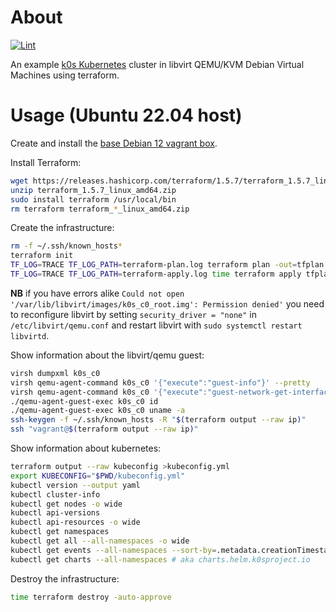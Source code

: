 # About

[![Lint](https://github.com/rgl/terraform-libvirt-debian-example/actions/workflows/lint.yml/badge.svg)](https://github.com/rgl/terraform-libvirt-debian-example/actions/workflows/lint.yml)

An example [k0s Kubernetes](https://github.com/k0sproject/k0s) cluster in libvirt QEMU/KVM Debian Virtual Machines using terraform.

# Usage (Ubuntu 22.04 host)

Create and install the [base Debian 12 vagrant box](https://github.com/rgl/debian-vagrant).

Install Terraform:

```bash
wget https://releases.hashicorp.com/terraform/1.5.7/terraform_1.5.7_linux_amd64.zip
unzip terraform_1.5.7_linux_amd64.zip
sudo install terraform /usr/local/bin
rm terraform terraform_*_linux_amd64.zip
```

Create the infrastructure:

```bash
rm -f ~/.ssh/known_hosts*
terraform init
TF_LOG=TRACE TF_LOG_PATH=terraform-plan.log terraform plan -out=tfplan
TF_LOG=TRACE TF_LOG_PATH=terraform-apply.log time terraform apply tfplan
```

**NB** if you have errors alike `Could not open '/var/lib/libvirt/images/k0s_c0_root.img': Permission denied'` you need to reconfigure libvirt by setting `security_driver = "none"` in `/etc/libvirt/qemu.conf` and restart libvirt with `sudo systemctl restart libvirtd`.

Show information about the libvirt/qemu guest:

```bash
virsh dumpxml k0s_c0
virsh qemu-agent-command k0s_c0 '{"execute":"guest-info"}' --pretty
virsh qemu-agent-command k0s_c0 '{"execute":"guest-network-get-interfaces"}' --pretty
./qemu-agent-guest-exec k0s_c0 id
./qemu-agent-guest-exec k0s_c0 uname -a
ssh-keygen -f ~/.ssh/known_hosts -R "$(terraform output --raw ip)"
ssh "vagrant@$(terraform output --raw ip)"
```

Show information about kubernetes:

```bash
terraform output --raw kubeconfig >kubeconfig.yml
export KUBECONFIG="$PWD/kubeconfig.yml"
kubectl version --output yaml
kubectl cluster-info
kubectl get nodes -o wide
kubectl api-versions
kubectl api-resources -o wide
kubectl get namespaces
kubectl get all --all-namespaces -o wide
kubectl get events --all-namespaces --sort-by=.metadata.creationTimestamp
kubectl get charts --all-namespaces # aka charts.helm.k0sproject.io
```

Destroy the infrastructure:

```bash
time terraform destroy -auto-approve
```
